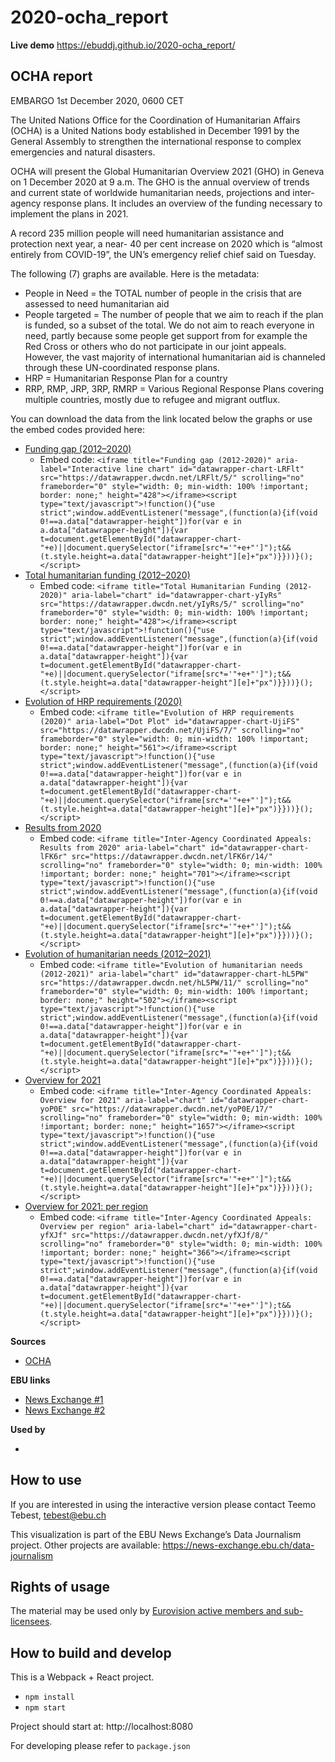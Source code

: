 # 2020-ocha_report

**Live demo** https://ebuddj.github.io/2020-ocha_report/

## OCHA report

EMBARGO 1st December 2020, 0600 CET

The United Nations Office for the Coordination of Humanitarian Affairs (OCHA) is a United Nations body established in December 1991 by the General Assembly to strengthen the international response to complex emergencies and natural disasters.

OCHA will present the Global Humanitarian Overview 2021 (GHO) in Geneva on 1 December 2020 at 9 a.m. The GHO is the annual overview of trends and current state of worldwide humanitarian needs, projections and inter-agency response plans. It includes an overview of the funding necessary to implement the plans in 2021.

A record 235 million people will need humanitarian assistance and protection next year, a near- 40 per cent increase on 2020 which is “almost entirely from COVID-19”, the UN’s emergency relief chief said on Tuesday.

The following (7) graphs are available. Here is the metadata:

* People in Need = the TOTAL number of people in the crisis that are assessed to need humanitarian aid
* People targeted = The number of people that we aim to reach if the plan is funded, so a subset of the total. We do not aim to reach everyone in need, partly because some people get support from for example the Red Cross or others who do not participate in our joint appeals. However, the vast majority of international humanitarian aid is channeled through these UN-coordinated response plans.
* HRP = Humanitarian Response Plan for a country
* RRP, RMP, JRP, 3RP, RMRP = Various Regional Response Plans covering multiple countries, mostly due to refugee and migrant outflux.

You can download the data from the link located below the graphs or use the embed codes provided here:

* [Funding gap (2012–2020)](https://datawrapper.dwcdn.net/LRFlt/5/)
  * Embed code: `<iframe title="Funding gap (2012-2020)" aria-label="Interactive line chart" id="datawrapper-chart-LRFlt" src="https://datawrapper.dwcdn.net/LRFlt/5/" scrolling="no" frameborder="0" style="width: 0; min-width: 100% !important; border: none;" height="428"></iframe><script type="text/javascript">!function(){"use strict";window.addEventListener("message",(function(a){if(void 0!==a.data["datawrapper-height"])for(var e in a.data["datawrapper-height"]){var t=document.getElementById("datawrapper-chart-"+e)||document.querySelector("iframe[src*='"+e+"']");t&&(t.style.height=a.data["datawrapper-height"][e]+"px")}}))}();</script>`
* [Total humanitarian funding (2012–2020)](https://datawrapper.dwcdn.net/yIyRs/5/)
  * Embed code: `<iframe title="Total Humanitarian Funding (2012-2020)" aria-label="chart" id="datawrapper-chart-yIyRs" src="https://datawrapper.dwcdn.net/yIyRs/5/" scrolling="no" frameborder="0" style="width: 0; min-width: 100% !important; border: none;" height="428"></iframe><script type="text/javascript">!function(){"use strict";window.addEventListener("message",(function(a){if(void 0!==a.data["datawrapper-height"])for(var e in a.data["datawrapper-height"]){var t=document.getElementById("datawrapper-chart-"+e)||document.querySelector("iframe[src*='"+e+"']");t&&(t.style.height=a.data["datawrapper-height"][e]+"px")}}))}();</script>`
* [Evolution of HRP requirements (2020)](https://datawrapper.dwcdn.net/UjiFS/7/)
  * Embed code: `<iframe title="Evolution of HRP requirements (2020)" aria-label="Dot Plot" id="datawrapper-chart-UjiFS" src="https://datawrapper.dwcdn.net/UjiFS/7/" scrolling="no" frameborder="0" style="width: 0; min-width: 100% !important; border: none;" height="561"></iframe><script type="text/javascript">!function(){"use strict";window.addEventListener("message",(function(a){if(void 0!==a.data["datawrapper-height"])for(var e in a.data["datawrapper-height"]){var t=document.getElementById("datawrapper-chart-"+e)||document.querySelector("iframe[src*='"+e+"']");t&&(t.style.height=a.data["datawrapper-height"][e]+"px")}}))}();</script>`
* [Results from 2020](https://datawrapper.dwcdn.net/lFK6r/14/)
  * Embed code: `<iframe title="Inter-Agency Coordinated Appeals: Results from 2020" aria-label="chart" id="datawrapper-chart-lFK6r" src="https://datawrapper.dwcdn.net/lFK6r/14/" scrolling="no" frameborder="0" style="width: 0; min-width: 100% !important; border: none;" height="701"></iframe><script type="text/javascript">!function(){"use strict";window.addEventListener("message",(function(a){if(void 0!==a.data["datawrapper-height"])for(var e in a.data["datawrapper-height"]){var t=document.getElementById("datawrapper-chart-"+e)||document.querySelector("iframe[src*='"+e+"']");t&&(t.style.height=a.data["datawrapper-height"][e]+"px")}}))}();</script>`
* [Evolution of humanitarian needs (2012–2021)](https://datawrapper.dwcdn.net/hL5PW/11/)
  * Embed code: `<iframe title="Evolution of humanitarian needs (2012-2021)" aria-label="chart" id="datawrapper-chart-hL5PW" src="https://datawrapper.dwcdn.net/hL5PW/11/" scrolling="no" frameborder="0" style="width: 0; min-width: 100% !important; border: none;" height="502"></iframe><script type="text/javascript">!function(){"use strict";window.addEventListener("message",(function(a){if(void 0!==a.data["datawrapper-height"])for(var e in a.data["datawrapper-height"]){var t=document.getElementById("datawrapper-chart-"+e)||document.querySelector("iframe[src*='"+e+"']");t&&(t.style.height=a.data["datawrapper-height"][e]+"px")}}))}();</script>`
* [Overview for 2021](https://datawrapper.dwcdn.net/yoP0E/17/)
  * Embed code: `<iframe title="Inter-Agency Coordinated Appeals: Overview for 2021" aria-label="chart" id="datawrapper-chart-yoP0E" src="https://datawrapper.dwcdn.net/yoP0E/17/" scrolling="no" frameborder="0" style="width: 0; min-width: 100% !important; border: none;" height="1657"></iframe><script type="text/javascript">!function(){"use strict";window.addEventListener("message",(function(a){if(void 0!==a.data["datawrapper-height"])for(var e in a.data["datawrapper-height"]){var t=document.getElementById("datawrapper-chart-"+e)||document.querySelector("iframe[src*='"+e+"']");t&&(t.style.height=a.data["datawrapper-height"][e]+"px")}}))}();</script>`
* [Overview for 2021: per region](https://datawrapper.dwcdn.net/yfXJf/8/)
  * Embed code: `<iframe title="Inter-Agency Coordinated Appeals: Overview per region" aria-label="chart" id="datawrapper-chart-yfXJf" src="https://datawrapper.dwcdn.net/yfXJf/8/" scrolling="no" frameborder="0" style="width: 0; min-width: 100% !important; border: none;" height="366"></iframe><script type="text/javascript">!function(){"use strict";window.addEventListener("message",(function(a){if(void 0!==a.data["datawrapper-height"])for(var e in a.data["datawrapper-height"]){var t=document.getElementById("datawrapper-chart-"+e)||document.querySelector("iframe[src*='"+e+"']");t&&(t.style.height=a.data["datawrapper-height"][e]+"px")}}))}();</script>`

**Sources**
* [OCHA](https://www.unocha.org/)

**EBU links**
* [News Exchange #1](https://news-exchange.ebu.ch/item_detail/cf6c7395e06c17d4935729bc11d5df8e/2020_21053890)
* [News Exchange #2](https://news-exchange.ebu.ch/item_detail/cf6c7395e06c17d4935729bc11d5df8e/2020_21053867)

**Used by**
* []()

## How to use

If you are interested in using the interactive version please contact Teemo Tebest, tebest@ebu.ch

This visualization is part of the EBU News Exchange’s Data Journalism project. Other projects are available: https://news-exchange.ebu.ch/data-journalism

## Rights of usage

The material may be used only by [Eurovision active members and sub-licensees](https://www.ebu.ch/eurovision-news/members-and-sublicensees).

## How to build and develop

This is a Webpack + React project.

* `npm install`
* `npm start`

Project should start at: http://localhost:8080

For developing please refer to `package.json`